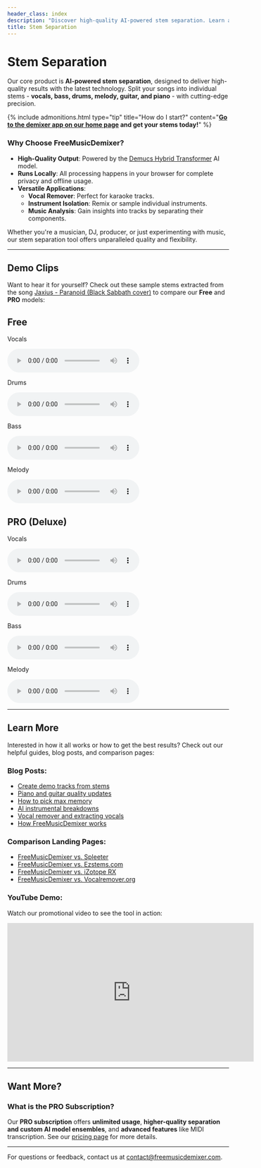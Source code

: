 ```yaml
---
header_class: index
description: "Discover high-quality AI-powered stem separation. Learn about the technology that powers FreeMusicDemixer and try our demo clips."
title: Stem Separation
---
```


# Stem Separation

Our core product is **AI-powered stem separation**, designed to deliver high-quality results with the latest technology. Split your songs into individual stems - **vocals, bass, drums, melody, guitar, and piano** - with cutting-edge precision.

{% include admonitions.html
    type="tip"
    title="How do I start?"
    content="**[Go to the demixer app on our home page](/#demixer-app) and get your stems today!**"
%}

### Why Choose FreeMusicDemixer?

- **High-Quality Output**: Powered by the [Demucs Hybrid Transformer](https://github.com/facebookresearch/demucs) AI model.
- **Runs Locally**: All processing happens in your browser for complete privacy and offline usage.
- **Versatile Applications**:
  - **Vocal Remover**: Perfect for karaoke tracks.
  - **Instrument Isolation**: Remix or sample individual instruments.
  - **Music Analysis**: Gain insights into tracks by separating their components.

Whether you're a musician, DJ, producer, or just experimenting with music, our stem separation tool offers unparalleled quality and flexibility.

---

## Demo Clips

Want to hear it for yourself? Check out these sample stems extracted from the song [Jaxius - Paranoid (Black Sabbath cover)](https://www.jaxiusmusic.com/file-share/4a94f6cf-a844-4d72-b849-328829fe158f) to compare our **Free** and **PRO** models:

<div class="card-container" id="demo-app">
  <div class="card">
    <div class="card-content">
      <h2 class="card-title">Free</h2>
      <p>Vocals</p>
      <audio controls>
        <source src="/assets/clips/paranoid_jaxius_vocals_free.mp3" type="audio/mp3">
      </audio>
      <p>Drums</p>
      <audio controls>
        <source src="/assets/clips/paranoid_jaxius_drums_free.mp3" type="audio/mp3">
      </audio>
      <p>Bass</p>
      <audio controls>
        <source src="/assets/clips/paranoid_jaxius_bass_free.mp3" type="audio/mp3">
      </audio>
      <p>Melody</p>
      <audio controls>
        <source src="/assets/clips/paranoid_jaxius_melody_free.mp3" type="audio/mp3">
      </audio>
    </div>
  </div>

  <div class="card">
    <div class="card-content">
      <h2 class="card-title">PRO (Deluxe)</h2>
      <p>Vocals</p>
      <audio controls>
        <source src="/assets/clips/paranoid_jaxius_vocals_pro.mp3" type="audio/mp3">
      </audio>
      <p>Drums</p>
      <audio controls>
        <source src="/assets/clips/paranoid_jaxius_drums_pro.mp3" type="audio/mp3">
      </audio>
      <p>Bass</p>
      <audio controls>
        <source src="/assets/clips/paranoid_jaxius_bass_pro.mp3" type="audio/mp3">
      </audio>
      <p>Melody</p>
      <audio controls>
        <source src="/assets/clips/paranoid_jaxius_melody_pro.mp3" type="audio/mp3">
      </audio>
    </div>
  </div>
</div>

---

## Learn More

Interested in how it all works or how to get the best results? Check out our helpful guides, blog posts, and comparison pages:

### Blog Posts:
- [Create demo tracks from stems](/getting-started/2025/01/01/Create-demo-tracks-stems)
- [Piano and guitar quality updates](/announcements/2024/12/23/Piano-guitar-quality-efficiency)
- [How to pick max memory](/getting-started/2024/09/20/How-to-pick-max-memory)
- [AI instrumental breakdowns](/getting-started/2024/08/31/Separate-music-instrumental-breakdowns-AI)
- [Vocal remover and extracting vocals](/getting-started/2024/08/24/Vocal-remover-extract-vocals)
- [How FreeMusicDemixer works](/under-the-hood/2023/10/23/How-freemusicdemixer-works)

### Comparison Landing Pages:
- [FreeMusicDemixer vs. Spleeter](/vs-spleeter)
- [FreeMusicDemixer vs. Ezstems.com](/vs-ezstems)
- [FreeMusicDemixer vs. iZotope RX](/vs-izotope-rx)
- [FreeMusicDemixer vs. Vocalremover.org](/vs-vocalremover)

### YouTube Demo:
Watch our promotional video to see the tool in action:
<iframe width="560" height="315" src="https://www.youtube.com/embed/O1vbXB8K_DI?si=wHyyUnjeysRQM_I4" title="YouTube video player" frameborder="0" allow="accelerometer; autoplay; clipboard-write; encrypted-media; gyroscope; picture-in-picture; web-share" referrerpolicy="strict-origin-when-cross-origin" allowfullscreen></iframe>

---

## Want More?

### What is the PRO Subscription?
Our **PRO subscription** offers **unlimited usage**, **higher-quality separation and custom AI model ensembles**, and **advanced features** like MIDI transcription. See our [pricing page](/pricing) for more details.

---

For questions or feedback, contact us at [contact@freemusicdemixer.com](mailto:contact@freemusicdemixer.com).
